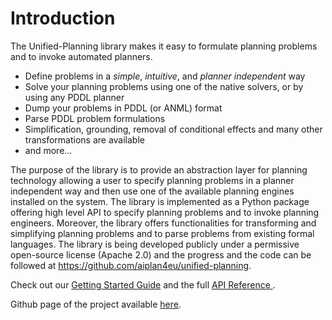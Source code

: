 
# Introduction

The Unified-Planning library makes it easy to formulate planning problems and to invoke automated planners.

* Define problems in a *simple*, *intuitive*, and *planner independent* way
* Solve your planning problems using one of the native solvers, or by using any PDDL planner
* Dump your problems in PDDL (or  ANML) format
* Parse PDDL problem formulations
* Simplification, grounding, removal of conditional effects and many other transformations are available
* and more...

The purpose of the library is to provide an abstraction layer for planning technology allowing a user to specify planning problems in a planner independent way and then use one of the available planning engines installed on the system. The library is implemented as a Python package offering high level API to specify planning problems and to invoke planning engineers. Moreover, the library offers functionalities for transforming and simplifying planning problems and to parse  problems from existing formal languages.
The library is being developed publicly under a permissive open-source license (Apache 2.0) and the progress and the code can be followed at https://github.com/aiplan4eu/unified-planning.


Check out our [Getting Started Guide](./getting_started.rst) and the full [API Reference ](./api-ref.rst).

Github page of the project available [here](https://github.com/aiplan4eu/unified-planning).
